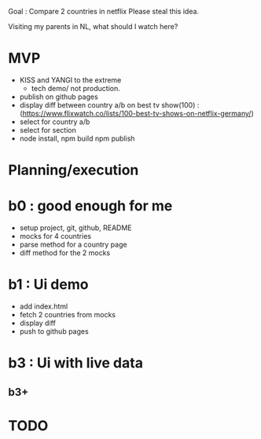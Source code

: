 Goal : Compare 2 countries in netflix
Please steal this idea.

Visiting my parents in NL, what should I watch here?

# MVP
* KISS and YANGI to the extreme
    * tech demo/ not production.
* publish on github pages
* display diff between country a/b on best tv show(100) : (https://www.flixwatch.co/lists/100-best-tv-shows-on-netflix-germany/)
* select for country a/b
* select for section
* node install, npm build npm publish

# Planning/execution

# b0 : good enough for me
* setup project, git, github, README
* mocks for 4 countries
* parse method for a country page
* diff method for the 2 mocks

# b1 : Ui demo
* add index.html
* fetch 2 countries from mocks
* display diff
* push to github pages

# b3 : Ui with live data



## b3+



# TODO
